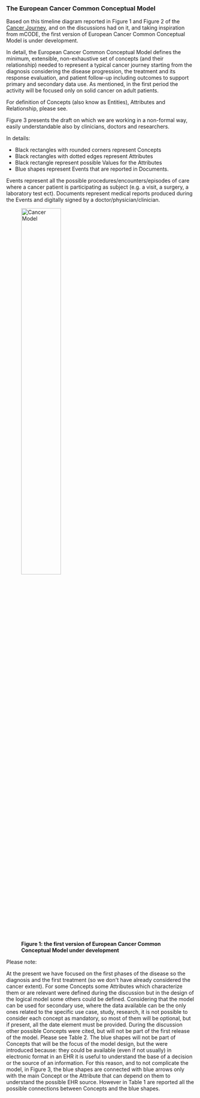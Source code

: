 
### The European Cancer Common Conceptual Model

Based on this timeline diagram reported in Figure 1 and Figure 2 of the [Cancer Journey](journey.html), and on the discussions had on it, and taking inspiration from mCODE, the first version of European Cancer Common Conceptual Model is under development. 

In detail, the European Cancer Common Conceptual Model defines the minimum, extensible, non-exhaustive set of concepts (and their relationship) needed to represent a typical cancer journey starting from the diagnosis considering the disease progression, the treatment and its response evaluation, and patient follow-up including outcomes to support primary and secondary data use. As mentioned, in the first period the activity will be focused only on solid cancer on adult patients.

For definition of Concepts (also know as Entities), Attributes and Relationship, please  see. 

Figure 3 presents the draft on which we are working in a non-formal way, easily understandable also by clinicians, doctors and researchers.

In details:

* Black rectangles with rounded corners represent Concepts
* Black rectangles with dotted edges represent Attributes
* Black rectangle represent possible Values for the Attributes  
* Blue shapes represent Events that are reported in Documents.

Events represent all the possible procedures/encounters/episodes of care where a cancer patient is participating as subject (e.g. a visit, a surgery, a laboratory test ect). Documents represent medical reports produced during the Events and digitally signed by a doctor/physician/clinician. 



<div>
  <p></p>
  <figure>
    <img src="conceptual-1.png" alt="Cancer Model" width="50%"/>
    <figcaption><strong>Figure 1: the first version of European Cancer Common Conceptual Model under development</strong></figcaption>
  </figure>
  <p></p>
</div>


Please note:

At the present we have focused on the first phases of the disease so the diagnosis and the first treatment (so we don't have already considered the cancer extent).
For some Concepts some Attributes which characterize them or are relevant were defined during the discussion but in the design of the logical model some others could be defined.
Considering that the model can be used for secondary use, where the data available can be the only ones related to the specific use case, study, research, it is not possible to consider each concept as mandatory, so most of them will be optional, but if present, all the date element must be provided.
During the discussion other possible Concepts were cited, but will not be part of the first release of the model. Please see Table 2.
The blue shapes will not be part of Concepts that will be the focus of the model design, but the were introduced because:
they could be available (even if not usually) in electronic format in an EHR
it is useful to understand the base of a decision or the source of an information.
For this reason, and to not complicate the model, in Figure 3, the blue shapes are connected with blue arrows only with the main Concept or the Attribute that can depend on them to understand the possible EHR source. However in Table 1 are reported all the possible connections between Concepts and the blue shapes.



